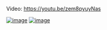 
Video: https://youtu.be/zem8pyuyNas

[![image](https://github.com/EloiStree/ProjectsID/assets/20149493/73bf41f9-ed82-4eab-bed8-2ff50f54d0ff)](https://youtu.be/zem8pyuyNas)
[![image](https://github.com/EloiStree/ProjectsID/assets/20149493/2227e17d-df18-4bde-82cb-95bead5bfd9e)](https://youtu.be/zem8pyuyNas)
